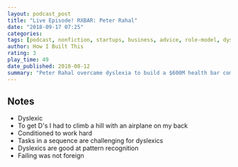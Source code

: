 ```yaml
---
layout: podcast_post
title: "Live Episode! RXBAR: Peter Rahal"
date: "2018-09-17 07:25"
categories:
tags: [podcast, nonfiction, startups, business, advice, role-model, dyslexia, how-i-built-this]
author: How I Built This
rating: 3
play_time: 49
date_published: 2018-08-12
summary: "Peter Rahal overcame dyslexia to build a $600M health bar company in half a decade."
---
```


## Notes

* Dyslexic
* To get D's I had to climb a hill with an airplane on my back
* Conditioned to work hard
* Tasks in a sequence are challenging for dyslexics
* Dyslexics are good at pattern recognition
* Failing was not foreign
